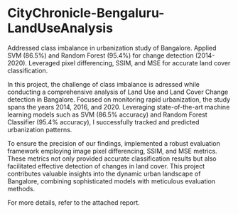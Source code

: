 # CityChronicle-Bengaluru-LandUseAnalysis
Addressed class imbalance in urbanization study of Bangalore. Applied SVM (86.5%) and Random Forest (95.4%) for change detection (2014-2020). Leveraged pixel differencing, SSIM, and MSE for accurate land cover classification.

In this project, the challenge of class imbalance is adressed while conducting a comprehensive analysis of Land Use and Land Cover Change detection in Bangalore. Focused on monitoring rapid urbanization, the study spans the years 2014, 2016, and 2020. Leveraging state-of-the-art machine learning models such as SVM (86.5% accuracy) and Random Forest Classifier (95.4% accuracy), I successfully tracked and predicted urbanization patterns.

To ensure the precision of our findings, implemented a robust evaluation framework employing image pixel differencing, SSIM, and MSE metrics. These metrics not only provided accurate classification results but also facilitated effective detection of changes in land cover. This project contributes valuable insights into the dynamic urban landscape of Bangalore, combining sophisticated models with meticulous evaluation methods.

For more details, refer to the attached report.
